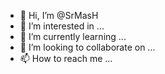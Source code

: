 - 👋 Hi, I’m @SrMasH
- 👀 I’m interested in ...
- 🌱 I’m currently learning ...
- 💞️ I’m looking to collaborate on ...
- 📫 How to reach me ...

<!---
SrMasH/SrMasH is a ✨ special ✨ repository because its `README.md` (this file) appears on your GitHub profile.
You can click the Preview link to take a look at your changes.
--->
